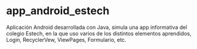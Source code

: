 # app_android_estech
Aplicación Android desarrollada con Java, simula una app informativa del colegio Estech, en la que uso varios de los distintos elementos aprendidos, Login, RecyclerVew, ViewPages, Formulario, etc.
